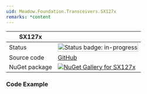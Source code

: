 ```yaml
---
uid: Meadow.Foundation.Transceivers.SX127x
remarks: *content
---
```


| SX127x | |
|--------|--------|
| Status | <img src="https://img.shields.io/badge/InProgress-yellow" style="width: auto; height: -webkit-fill-available;" alt="Status badge: in-progress" /> |
| Source code | [GitHub](https://github.com/WildernessLabs/Meadow.Foundation/tree/main/Source/Meadow.Foundation.Peripherals/Transceivers.SX127x) |
| NuGet package | <a href="https://www.nuget.org/packages/Meadow.Foundation.Transceivers.SX127x/" target="_blank"><img src="https://img.shields.io/nuget/v/Meadow.Foundation.Transceivers.SX127x.svg?label=Meadow.Foundation.Transceivers.SX127x" alt="NuGet Gallery for SX127x" /></a> |

### Code Example

